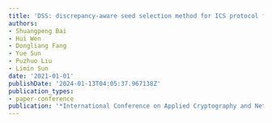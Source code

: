 ```yaml
---
title: 'DSS: discrepancy-aware seed selection method for ICS protocol fuzzing'
authors:
- Shuangpeng Bai
- Hui Wen
- Dongliang Fang
- Yue Sun
- Puzhuo Liu
- Limin Sun
date: '2021-01-01'
publishDate: '2024-01-13T04:05:37.967138Z'
publication_types:
- paper-conference
publication: '*International Conference on Applied Cryptography and Network Security*'
---
```

